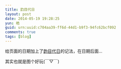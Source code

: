 ```yaml
---
title: 韵目代日
layout: post
date: 2014-05-19 19:28:25
yun: 皓
guid: urn:uuid:c704aa39-ff6d-44d1-b9f3-94fc62bcf092
comments: true
tags: [blog]
---
```


给页面的日期加上了[韵目代日](http://zh.wikipedia.org/wiki/%E9%9F%B5%E7%9B%AE%E4%BB%A3%E6%97%A5)的记法，在日期后面…

其实也就是图个好玩(￣▽￣)
